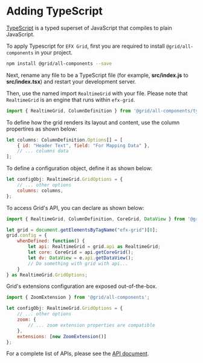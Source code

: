# Adding TypeScript

[TypeScript](https://www.typescriptlang.org/) is a typed superset of JavaScript that compiles to plain JavaScript.


To apply Typescript for `EFX Grid`, first you are required to install `@grid/all-components` in your project.

```bash
npm install @grid/all-components --save
```

Next, rename any file to be a TypeScript file (for example, **src/index.js** to **src/index.tsx**) and restart your development server.

Then, use the named import `RealtimeGrid` with your file. Please note that `RealtimeGrid` is an engine that runs within `efx-grid`.

```js
import { RealtimeGrid, ColumnDefinition } from '@grid/all-components/types';
```

To define how the grid renders its layout and content, use the column propertires as shown below:

```js
let columns: ColumnDefinition.Options[] = [
    { id: "Header Text", field: "For Mapping Data" },
    // ... columns data
];
```

To define a configuration object, define it as shown below:

```js
let configObj: RealtimeGrid.GridOptions = {
    // ... other options
    columns: columns,
};
```

To access Grid's API, you can declare as shown below:

```js
import { RealtimeGrid, ColumnDefinition, CoreGrid, DataView } from '@grid/all-components/types';

let grid = document.getElementsByTagName("efx-grid")[0];
grid.config = {
    whenDefined: function() {
        let api: RealtimeGrid = grid.api as RealtimeGrid;
        let core: CoreGrid = api.getCoreGrid();
        let dv: DataView = e.api.getDataView();
        // Do something with grid with api...
    }
} as RealtimeGrid.GridOptions;
```

Grid's extensions configuration are exposed out-of-the-box.

```js
import { ZoomExtension } from '@grid/all-components';

let configObj: RealtimeGrid.GridOptions = {
    // ... other options
    zoom: {
        // ... zoom extension properties are compatible
    },
    extensions: [new ZoomExtension()]
};
```

For a complete list of APIs, please see the [API document](../apis/README.md).
